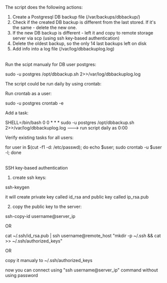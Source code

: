The script does the following actions: 
1. Create a Postgresql DB backup file (/var/backups/dbbackup/)
2. Check if the created DB backup is different from the last stored. If it's the same - delete the new one.
3. If the new DB backup is different - left it and copy to remote storage server via scp (using ssh key-based authentication)
4. Delete the oldest backup, so the only 14 last backups left on disk
5. Add info into a log file (/var/log/dbbackuplog.log)

######

Run the scipt manualy for DB user postgres:

sudo -u postgres /opt/dbbackup.sh 2>>/var/log/dbbackuplog.log 

The script could be run daily by using crontab:

Run crontab as a user:

sudo -u postgres crontab -e   

Add a task:

SHELL=/bin/bash
0 0 * * * sudo -u postgres /opt/dbbackup.sh 2>>/var/log/dbbackuplog.log     ---> run script daily as 0:00

Verify existing tasks for all users: 

for user in $(cut -f1 -d: /etc/passwd); do echo $user; sudo crontab -u $user -l; done

######

SSH key-based authentication 

1. create ssh keys:

 ssh-keygen

it will create private key called id_rsa and public key called ip_rsa.pub

2. copy the public key to the server:


ssh-copy-id username@server_ip

OR

cat ~/.ssh/id_rsa.pub | ssh username@remote_host "mkdir -p ~/.ssh && cat >> ~/.ssh/authorized_keys"

OR 

copy it manualy to ~/.ssh/authorized_keys

now you can connect using "ssh username@server_ip" command without using password  
